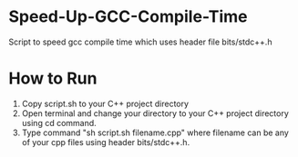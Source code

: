 # Speed-Up-GCC-Compile-Time
Script to speed gcc compile time which uses header file bits/stdc++.h

# How to Run
1. Copy script.sh to your C++ project directory
2. Open terminal and change your directory to your C++ project directory using cd command.
3. Type command "sh script.sh filename.cpp" where filename can be any of your cpp files using header bits/stdc++.h.
